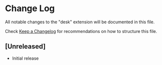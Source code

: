# Change Log

All notable changes to the "desk" extension will be documented in this file.

Check [Keep a Changelog](http://keepachangelog.com/) for recommendations on how to structure this file.

## [Unreleased]

- Initial release